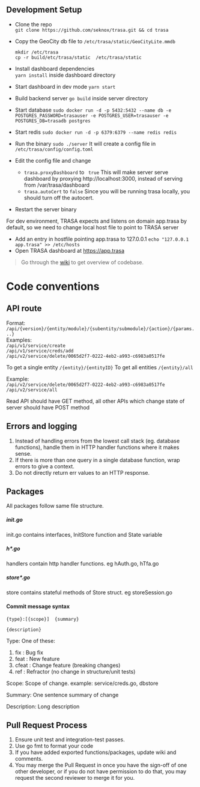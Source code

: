 ## Development Setup

- Clone the repo  
 `git clone https://github.com/seknox/trasa.git && cd trasa`
- Copy the GeoCity db file to `/etc/trasa/static/GeoCityLite.mmdb`
    ```shell script
  mkdir /etc/trasa
  cp -r build/etc/trasa/static  /etc/trasa/static
    ```

- Install dashboard dependencies   
`yarn install` inside dashboard directory
- Start dashboard in dev mode
`yarn start`
- Build backend server
`go build` inside server directory
- Start database
`sudo docker run -d -p 5432:5432 --name db -e POSTGRES_PASSWORD=trasauser -e POSTGRES_USER=trasauser -e POSTGRES_DB=trasadb postgres`  
- Start redis
`sudo docker run -d -p 6379:6379 --name redis redis`
- Run the binary
`sudo ./server`
It will create a config file in `/etc/trasa/config/config.toml`

- Edit the config file and change 
    - `trasa.proxyDashboard` to ` true`
    This will make server serve dashboard by proxying http://localhost:3000, instead of serving from /var/trasa/dashboard
    - `trasa.autoCert` to `false`
    Since you will be running trasa locally, you should turn off the autocert.
    
- Restart the server binary

For dev environment, TRASA expects and listens on domain app.trasa by default, so we need to change local host file to point to TRASA server
- Add an entry in hostfile pointing app.trasa to 127.0.0.1
`echo "127.0.0.1 app.trasa" >> /etc/hosts`
- Open TRASA dashboard at https://app.trasa

> Go through the [wiki](https://github.com/seknox/trasa/wiki) to get overview of codebase. 


# Code conventions 


## API route
Format: `/api/{version}/{entity/module}/{subentity/submodule}/{action}/{params...}`  
Examples:   
`/api/v1/service/create`  
`/api/v1/service/creds/add`  
`/api/v2/service/delete/0065d2f7-0222-4eb2-a993-c6983a0517fe`

To get a single entity `/{entity}/{entityID}`
To get all entities `/{entity}/all`

Example:  
`/api/v2/service/delete/0065d2f7-0222-4eb2-a993-c6983a0517fe`  
`/api/v2/service/all`


Read API should have GET method, all other APIs which change state of server should have POST method



## Errors and logging
1. Instead of handling errors from the lowest call stack (eg. database functions), handle them in HTTP handler functions where it makes sense.
2. If there is more than one query in a single database function, wrap errors to give a context.
3. Do not directly return err values to an HTTP response.


## Packages
All packages follow same file structure.
##### init.go
init.go contains interfaces, InitStore function and State variable
##### h*.go
handlers contain http handler functions. eg hAuth.go, hTfa.go
##### store*.go
store contains stateful methods of Store struct. eg storeSession.go




#### Commit message syntax
```
{type}:[{scope}]  {summary}    

{description}
```

Type: One of these:  
1. fix : Bug fix
2. feat : New feature 
2. cfeat : Change feature (breaking changes)
3. ref : Refractor (no change in structure/unit tests)

Scope: Scope of change. example: service/creds.go, dbstore

Summary: One sentence summary of change  

Description: Long description    



## Pull Request Process

1. Ensure unit test and integration-test passes.
2. Use go fmt to format your code
2. If you have added exported functions/packages, update wiki and comments.
4. You may merge the Pull Request in once you have the sign-off of one other developer, or if you 
   do not have permission to do that, you may request the second reviewer to merge it for you.

